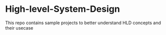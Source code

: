 # High-level-System-Design
This repo contains sample projects to better understand HLD concepts and their usecase
